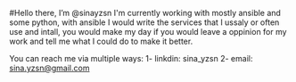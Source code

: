 #Hello there, I’m @sinayzsn
  I'm currently working with mostly ansible and some python, 
with ansible I would write the services that I ussaly or often use and intall,
you would make my day if you would leave a oppinion for my work and tell me what I could do to make it better.

You can reach me via multiple ways:
1- linkdin: sina_yzsn
2- email: sina.yzsn@gmail.com

<!---
sinayzsn/sinayzsn is a ✨ special ✨ repository because its `README.md` (this file) appears on your GitHub profile.
You can click the Preview link to take a look at your changes.
--->
